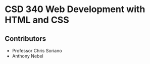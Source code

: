 # CSD 340 Web Development with HTML and CSS
## Contributors
- Professor Chris Soriano
- Anthony Nebel
